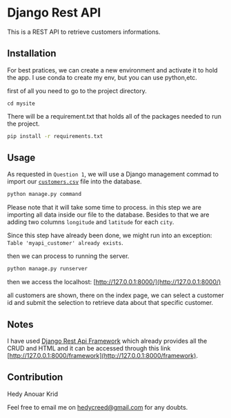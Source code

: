 # Django Rest API

This is a REST API to retrieve customers informations.

## Installation
For best pratices, we can create a new environment and activate it to hold the app.
I use conda to create my env, but you can use python,etc.

first of all you need to go to the project directory.
```
cd mysite
```
There will be a requirement.txt that holds all of the packages needed to run the project.

```bash
pip install -r requirements.txt
```
## Usage
As requested in `Question 1`, we will use a Django management commad to import our [`customers.csv`](customers.csv) file into the database.

```bash
python manage.py command 
```
Please note that it will take some time to process.
in this step we are importing all data inside our file to the database.
Besides to that we are adding two columns `longitude` and `latitude` for each `city`.

Since this step have already been done, we might run into an exception:
`Table 'myapi_customer' already exists`.

then we can process to running the server.

```bash
python manage.py runserver
```
then we access the localhost: 
[http://127.0.0.1:8000/](http://127.0.0.1:8000/)

all customers are shown, there on the index page, we can select a customer id and submit the selection to retrieve data about that specific customer.
## Notes
I have used [Django Rest Api Framework](https://www.django-rest-framework.org/) which already provides all the CRUD and HTML and it can be accessed through this link [http://127.0.0.1:8000/framework](http://127.0.0.1:8000/framework).

## Contribution
Hedy Anouar Krid

Feel free to email me on [hedycreed@gmail.com](mailto:hedycreed@gmail.com) for any doubts.

